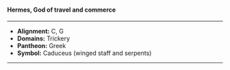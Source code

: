 #### Hermes, God of travel and commerce
___

- **Alignment:** C, G
- **Domains:** Trickery
- **Pantheon:** Greek
- **Symbol:** Caduceus (winged staff and serpents)
___
